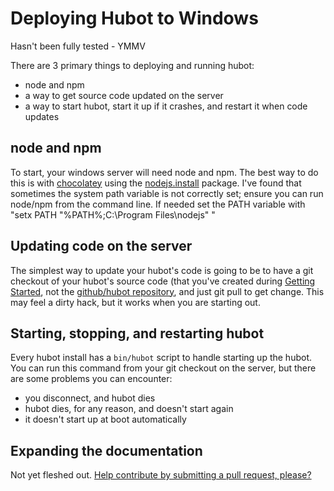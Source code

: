 # Deploying Hubot to Windows

Hasn't been fully tested - YMMV

There are 3 primary things to deploying and running hubot:

  * node and npm
  * a way to get source code updated on the server
  * a way to start hubot, start it up if it crashes, and restart it when code
    updates

## node and npm

To start, your windows server will need node and npm. 
The best way to do this is with [chocolatey](http://chocolatey.org) using the [nodejs.install](http://chocolatey.org/packages/nodejs.install) package.
I've found that sometimes the system path variable is not correctly set; ensure you can run node/npm from the command line. If needed set the PATH variable with "setx PATH \"%PATH%;C:\Program Files\nodejs\" "

## Updating code on the server

The simplest way to update your hubot's code is going to be to have a git
checkout of your hubot's source code (that you've created during [Getting Started](../README.md), not the [github/hubot repository](http://github.com/github/hubot), and just git pull to get change. This may
feel a dirty hack, but it works when you are starting out.

## Starting, stopping, and restarting hubot

Every hubot install has a `bin/hubot` script to handle starting up the hubot.
You can run this command from your git checkout on the server, but there are some problems you can encounter:

* you disconnect, and hubot dies
* hubot dies, for any reason, and doesn't start again
* it doesn't start up at boot automatically

## Expanding the documentation

Not yet fleshed out. [Help contribute by submitting a pull request, please?](https://github.com/github/hubot/pull/new/master)